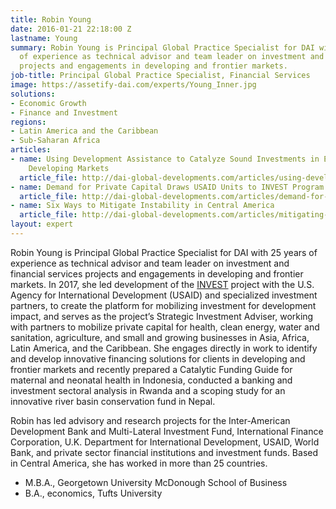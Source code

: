 ```yaml
---
title: Robin Young
date: 2016-01-21 22:18:00 Z
lastname: Young
summary: Robin Young is Principal Global Practice Specialist for DAI with 25 years
  of experience as technical advisor and team leader on investment and financial services
  projects and engagements in developing and frontier markets.
job-title: Principal Global Practice Specialist, Financial Services
image: https://assetify-dai.com/experts/Young_Inner.jpg
solutions:
- Economic Growth
- Finance and Investment
regions:
- Latin America and the Caribbean
- Sub-Saharan Africa
articles:
- name: Using Development Assistance to Catalyze Sound Investments in Emerging and
    Developing Markets
  article_file: http://dai-global-developments.com/articles/using-development-assistance-to-catalyze-sound-investments-in-emerging-and-developing-markets/
- name: Demand for Private Capital Draws USAID Units to INVEST Program
  article_file: http://dai-global-developments.com/articles/demand-for-private-capital-draws-usaid-units-to-invest-program/
- name: Six Ways to Mitigate Instability in Central America
  article_file: http://dai-global-developments.com/articles/mitigating-instability-in-central-america/
layout: expert
---
```


Robin Young is Principal Global Practice Specialist for DAI with 25 years of experience as technical advisor and team leader on investment and financial services projects and engagements in developing and frontier markets. In 2017, she led development of the [INVEST](https://www.dai.com/our-work/projects/worldwide-the-invest-project) project with the U.S. Agency for International Development (USAID) and specialized investment partners, to create the platform for mobilizing investment for development impact, and serves as the project’s Strategic Investment Adviser, working with partners to mobilize private capital for health, clean energy, water and sanitation, agriculture, and small and growing businesses in Asia, Africa, Latin America, and the Caribbean. She engages directly in work to identify and develop innovative financing solutions for clients in developing and frontier markets and recently prepared a Catalytic Funding Guide for maternal and neonatal health in Indonesia, conducted a banking and investment sectoral analysis in Rwanda and a scoping study for an innovative river basin conservation fund in Nepal. 

Robin has led advisory and research projects for the Inter-American Development Bank and Multi-Lateral Investment Fund, International Finance Corporation, U.K. Department for International Development, USAID, World Bank, and private sector financial institutions and investment funds. Based in Central America, she has worked in more than 25 countries. 

* M.B.A., Georgetown University McDonough School of Business
* B.A., economics, Tufts University